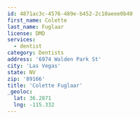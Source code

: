 ```yaml
---
id: 4871ac3c-4576-489e-b452-2c10aeee0b40
first_name: Colette
last_name: Fuglaar
license: DMD
services:
  - dentist
category: Dentists
address: '6974 Walden Park St'
city: 'Las Vegas'
state: NV
zip: '89166'
title: 'Colette Fuglaar'
_geoloc:
  lat: 36.2871
  lng: -115.332
---
```

